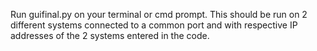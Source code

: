 Run guifinal.py on your terminal or cmd prompt.
This should be run on 2 different systems connected to a common port and with respective IP addresses of the 2 systems entered in the code.
